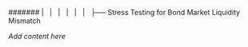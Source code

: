 ####### |   |   |   |   |   |   ├── Stress Testing for Bond Market Liquidity Mismatch

*Add content here*